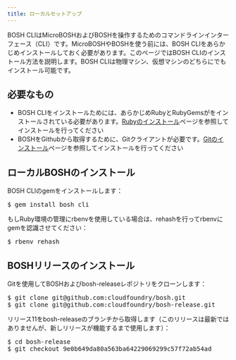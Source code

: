 ```yaml
---
title: ローカルセットアップ
---
```


BOSH CLIはMicroBOSHおよびBOSHを操作するためのコマンドラインインターフェース（CLI）です。MicroBOSHやBOSHを使う前には、BOSH CLIをあらかじめインストールしておく必要があります。このページではBOSH CLIのインストール方法を説明します。BOSH CLIは物理マシン、仮想マシンのどちらにでもインストール可能です。

## 必要なもの ##

* BOSH CLIをインストールためには、あらかじめRubyとRubyGemsがをインストールされている必要があります。[Rubyのインストール](/docs/common/install_ruby.html)ページを参照してインストールを行ってください
* BOSHをGithubから取得するために、Gitクライアントが必要です。[Gitのインストール](/docs/common/install_git.html)ページを参照してインストールを行ってください

## ローカルBOSHのインストール ##

BOSH CLIのgemをインストールします：

<pre class="terminal">
$ gem install bosh_cli
</pre>

もしRuby環境の管理にrbenvを使用している場合は、rehashを行ってrbenvにgemを認識させてください：

<pre class="terminal">
$ rbenv rehash
</pre>

## BOSHリリースのインストール ##

Gitを使用してBOSHおよびbosh-releaseレポジトリをクローンします：

<pre class="terminal">
$ git clone git@github.com:cloudfoundry/bosh.git
$ git clone git@github.com:cloudfoundry/bosh-release.git
</pre>

リリース11をbosh-releaseのブランチから取得します（このリリースは最新ではありませんが、新しリリースが機能するまで使用します）：

<pre class="terminal">
$ cd bosh-release
$ git checkout 9e0b649da80a563ba64229069299c57f72ab54ad
</pre>

